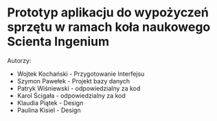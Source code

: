 # Prototyp aplikacju do wypożyczeń sprzętu w ramach koła naukowego Scienta Ingenium

Autorzy:
- Wojtek Kochański - Przygotowanie Interfejsu
- Szymon Pawełek - Projekt bazy danych
- Patryk Wiśniewski - odpowiedzialny za kod
- Karol Ścigała - odpowiedzialny za kod
- Klaudia Piątek - Design
- Paulina Kisiel - Design
